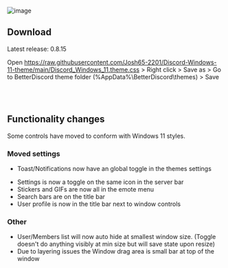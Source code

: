 ![image](https://github.com/Josh65-2201/Discord-Windows-11-theme/blob/main/preview.jpg?raw=true)

## Download
Latest release: 0.8.15

Open https://raw.githubusercontent.com/Josh65-2201/Discord-Windows-11-theme/main/Discord_Windows_11.theme.css > Right click > Save as > Go to BetterDiscord theme folder (%AppData%\BetterDiscord\themes) > Save


<br></br>
## Functionality changes
Some controls have moved to conform with Windows 11 styles.


### Moved settings
- Toast/Notifications now have an global toggle in the themes settings
<!-- - Mute and deafen settings are now shown only on the voice connected panel-->
- Settings is now a toggle on the same icon in the server bar
- Stickers and GIFs are now all in the emote menu
- Search bars are on the title bar
- User profile is now in the title bar next to window controls


### Other
- User/Members list will now auto hide at smallest window size. (Toggle doesn't do anything visibly at min size but will save state upon resize)
- Due to layering issues the Window drag area is small bar at top of the window
